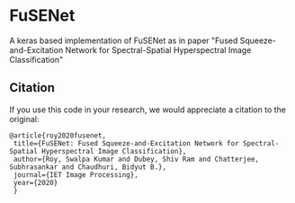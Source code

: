 # FuSENet
A keras based implementation of FuSENet as in paper "Fused Squeeze-and-Excitation Network for Spectral-Spatial Hyperspectral Image Classification"


## Citation

If you use this code in your research, we would appreciate a citation to the original:

    @article{roy2020fusenet,
     title={FuSENet: Fused Squeeze-and-Excitation Network for Spectral-Spatial Hyperspectral Image Classification},
     author={Roy, Swalpa Kumar and Dubey, Shiv Ram and Chatterjee, Subhrasankar and Chaudhuri, Bidyut B.},
     journal={IET Image Processing},
     year={2020}
     }
